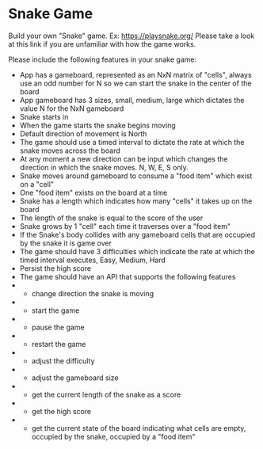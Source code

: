 # Snake Game

Build your own "Snake" game. Ex: https://playsnake.org/
Please take a look at this link if you are unfamiliar with how the game works.

Please include the following features in your snake game:

- App has a gameboard, represented as an NxN matrix of "cells", always use an odd number for N so we can start the snake in the center of the board
- App gameboard has 3 sizes, small, medium, large which dictates the value N for the NxN gameboard
- Snake starts in
- When the game starts the snake begins moving
- Default direction of movement is North
- The game should use a timed interval to dictate the rate at which the snake moves across the board
- At any moment a new direction can be input which changes the direction in which the snake moves. N, W, E, S only.
- Snake moves around gameboard to consume a "food item" which exist on a "cell"
- One "food item" exists on the board at a time
- Snake has a length which indicates how many "cells" it takes up on the board
- The length of the snake is equal to the score of the user
- Snake grows by 1 "cell" each time it traverses over a "food item"
- If the Snake's body collides with any gameboard cells that are occupied by the snake it is game over
- The game should have 3 difficulties which indicate the rate at which the timed interval executes, Easy, Medium, Hard
- Persist the high score
- The game should have an API that supports the following features
- + change direction the snake is moving
- - start the game
- - pause the game
- - restart the game
- - adjust the difficulty
- - adjust the gameboard size
- - get the current length of the snake as a score
- - get the high score
- - get the current state of the board indicating what cells are empty, occupied by the snake, occupied by a "food item"

